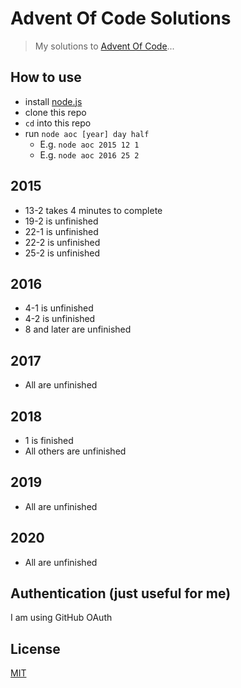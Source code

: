 # Advent Of Code Solutions

> My solutions to [Advent Of Code](http://adventofcode.com/)...

## How to use

- install [node.js](https://nodejs.org/en/download)
- clone this repo
- `cd` into this repo
- run `node aoc [year] day half`
   - E.g. `node aoc 2015 12 1`
   - E.g. `node aoc 2016 25 2`

## 2015

- 13-2 takes 4 minutes to complete
- 19-2 is unfinished
- 22-1 is unfinished
- 22-2 is unfinished
- 25-2 is unfinished

## 2016

- 4-1 is unfinished
- 4-2 is unfinished
- 8 and later are unfinished

## 2017

- All are unfinished

## 2018

- 1 is finished
- All others are unfinished

## 2019

- All are unfinished

## 2020

- All are unfinished

## Authentication (just useful for me)

I am using GitHub OAuth

## License

[MIT](http://choosealicense.com/licenses/mit/)
